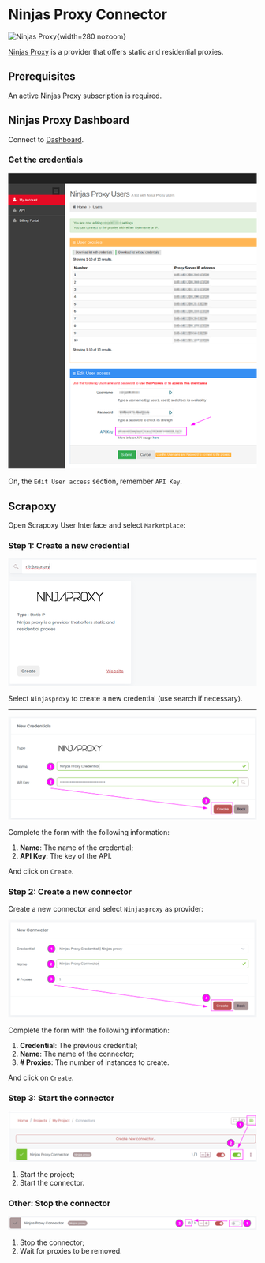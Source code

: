 # Ninjas Proxy Connector

![Ninjas Proxy](/assets/images/ninjasproxy.svg){width=280 nozoom}

[Ninjas Proxy](/l/ninjasproxy) is a provider that offers static and residential proxies.


## Prerequisites

An active Ninjas Proxy subscription is required.


## Ninjas Proxy Dashboard

Connect to [Dashboard](/l/ninjasproxy-dashboard).


### Get the credentials

![Ninjas Proxy Key](np_key.png)

On, the `Edit User access` section, remember `API Key`.


## Scrapoxy

Open Scrapoxy User Interface and select `Marketplace`:


### Step 1: Create a new credential

![Credential Select](spx_credential_select.png)

Select `Ninjasproxy` to create a new credential (use search if necessary).

---

![Credential Form](spx_credential_create.png)

Complete the form with the following information:
1. **Name**: The name of the credential;
2. **API Key**: The key of the API.

And click on `Create`.


### Step 2: Create a new connector

Create a new connector and select `Ninjasproxy` as provider:

![Connector Create](spx_connector_create.png)

Complete the form with the following information:
1. **Credential**: The previous credential;
2. **Name**: The name of the connector;
3. **# Proxies**: The number of instances to create.

And click on `Create`.


### Step 3: Start the connector

![Connector Start](spx_connector_start.png)

1. Start the project;
2. Start the connector.


### Other: Stop the connector

![Connector Stop](spx_connector_stop.png)

1. Stop the connector;
2. Wait for proxies to be removed.
